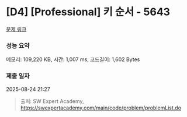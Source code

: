 # [D4] [Professional] 키 순서 - 5643 

[문제 링크](https://swexpertacademy.com/main/code/problem/problemDetail.do?contestProbId=AWXQsLWKd5cDFAUo) 

### 성능 요약

메모리: 109,220 KB, 시간: 1,007 ms, 코드길이: 1,602 Bytes

### 제출 일자

2025-08-24 21:27



> 출처: SW Expert Academy, https://swexpertacademy.com/main/code/problem/problemList.do